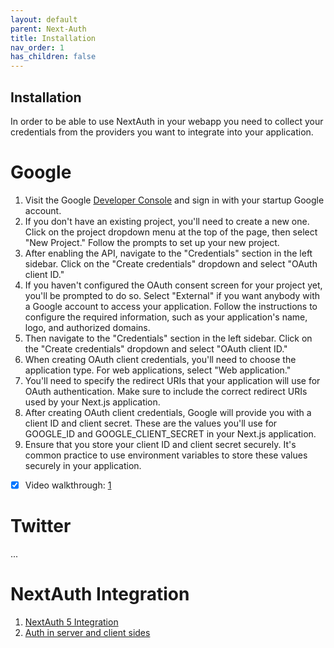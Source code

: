 ```yaml
---
layout: default
parent: Next-Auth
title: Installation
nav_order: 1
has_children: false
---
```


## Installation

In order to be able to use NextAuth in your webapp you need to collect your credentials from the providers you want to integrate into your application.

# Google

1. Visit the Google [Developer Console](https://console.cloud.google.com/apis/credentials?project=nextjs-boilerplate-425602) and sign in with your startup Google account.
1. If you don't have an existing project, you'll need to create a new one. Click on the project dropdown menu at the top of the page, then select "New Project." Follow the prompts to set up your new project.
1. After enabling the API, navigate to the "Credentials" section in the left sidebar. Click on the "Create credentials" dropdown and select "OAuth client ID."
1. If you haven't configured the OAuth consent screen for your project yet, you'll be prompted to do so. Select "External" if you want anybody with a Google account to access your application. Follow the instructions to configure the required information, such as your application's name, logo, and authorized domains.
1. Then navigate to the "Credentials" section in the left sidebar. Click on the "Create credentials" dropdown and select "OAuth client ID."
1. When creating OAuth client credentials, you'll need to choose the application type. For web applications, select "Web application."
1. You'll need to specify the redirect URIs that your application will use for OAuth authentication. Make sure to include the correct redirect URIs used by your Next.js application.
1. After creating OAuth client credentials, Google will provide you with a client ID and client secret. These are the values you'll use for GOOGLE_ID and GOOGLE_CLIENT_SECRET in your Next.js application.
1. Ensure that you store your client ID and client secret securely. It's common practice to use environment variables to store these values securely in your application.

- [x] Video walkthrough: [1](https://www.google.com/search?q=how+to+setup+google+login+with+next-auth&rlz=1C1ONGR_deCH1078CH1078&oq=how+to+set+uo+google+login+with+next-&gs_lcrp=EgZjaHJvbWUqCQgBECEYChigATIGCAAQRRg5MgkIARAhGAoYoAHSAQkxMTU5OWowajeoAgCwAgA&sourceid=chrome&ie=UTF-8#fpstate=ive&vld=cid:064b82b2,vid:k1TL-AzavvY,st:0)

# Twitter

...

# NextAuth Integration

1. [NextAuth 5 Integration](https://blog.stackademic.com/authentication-in-next-js-with-auth-js-nextauth-5-b74e3ae18ab8)
1. [Auth in server and client sides](https://judy-webdecoded.medium.com/how-i-integrated-authentication-next-auth-v5-in-my-nextjs-14-application-0d57f84cf4ac)



